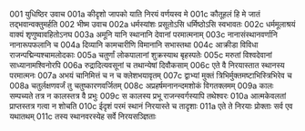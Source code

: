 001  युधिष्ठिर उवाच
001a कीदृशो जापको याति निरयं वर्णयस्व मे
001c कौतूहलं हि मे जातं तद्भवान्वक्तुमर्हति
002  भीष्म उवाच
002a धर्मस्यांशः प्रसूतोऽसि धर्मिष्ठोऽसि स्वभावतः
002c धर्ममूलाश्रयं वाक्यं शृणुष्वावहितोऽनघ
003a अमूनि यानि स्थानानि देवानां परमात्मनाम्
003c नानासंस्थानवर्णानि नानारूपफलानि च
004a दिव्यानि कामचारीणि विमानानि सभास्तथा
004c आक्रीडा विविधा राजन्पद्मिन्यश्चामलोदकाः
005a चतुर्णां लोकपालानां शुक्रस्याथ बृहस्पतेः
005c मरुतां विश्वदेवानां साध्यानामश्विनोरपि
006a रुद्रादित्यवसूनां च तथान्येषां दिवौकसाम्
006c एते वै निरयास्तात स्थानस्य परमात्मनः
007a अभयं चानिमित्तं च न च क्लेशभयावृतम्
007c द्वाभ्यां मुक्तं त्रिभिर्मुक्तमष्टाभिस्त्रिभिरेव च
008a चतुर्लक्षणवर्जं तु चतुष्कारणवर्जितम्
008c अप्रहर्षमनानन्दमशोकं विगतक्लमम्
009a कालः सम्पच्यते तत्र न कालस्तत्र वै प्रभुः
009c स कालस्य प्रभू राजन्स्वर्गस्यापि तथेश्वरः
010a आत्मकेवलतां प्राप्तस्तत्र गत्वा न शोचति
010c ईदृशं परमं स्थानं निरयास्ते च तादृशाः
011a एते ते निरयाः प्रोक्ताः सर्व एव यथातथम्
011c तस्य स्थानवरस्येह सर्वे निरयसञ्ज्ञिताः

